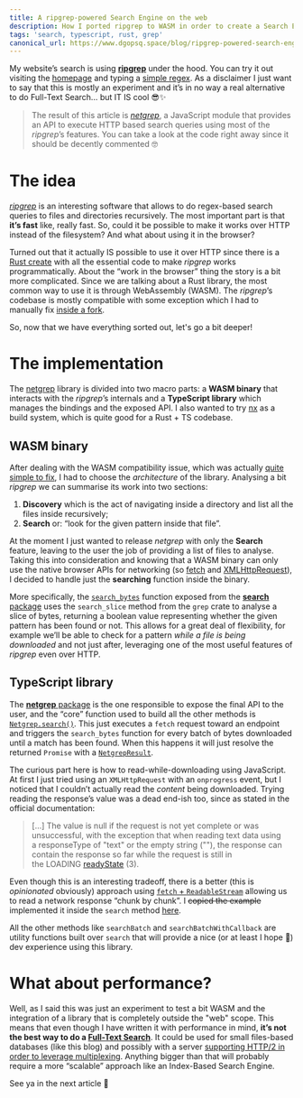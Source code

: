 ```yaml
---
title: A ripgrep-powered Search Engine on the web
description: How I ported ripgrep to WASM in order to create a Search Engine for my blog.
tags: 'search, typescript, rust, grep'
canonical_url: https://www.dgopsq.space/blog/ripgrep-powered-search-engine-on-the-web'
---
```


My website’s search is using [**ripgrep**](https://github.com/BurntSushi/ripgrep) under the hood. You can try it out visiting the [homepage](https://www.dgopsq.space/) and typing a [simple regex](https://docs.rs/regex/1.6.0/regex/#syntax). As a disclaimer I just want to say that this is mostly an experiment and it’s in no way a real alternative to do Full-Text Search… but IT IS cool 😎✨

> The result of this article is [_netgrep_](https://github.com/dgopsq/netgrep), a JavaScript module that provides an API to execute HTTP based search queries using most of the _ripgrep_’s features. You can take a look at the code right away since it should be decently commented 🤓

# The idea

[_ripgrep_](https://github.com/BurntSushi/ripgrep) is an interesting software that allows to do regex-based search queries to files and directories recursively. The most important part is that **it’s fast** like, really fast. So, could it be possible to make it works over HTTP instead of the filesystem? And what about using it in the browser?

Turned out that it actually IS possible to use it over HTTP since there is a [Rust create](https://github.com/BurntSushi/ripgrep/tree/master/crates/grep) with all the essential code to make _ripgrep_ works programmatically. About the “work in the browser” thing the story is a bit more complicated. Since we are talking about a Rust library, the most common way to use it is through WebAssembly (WASM). The _ripgrep_’s codebase is mostly compatible with some exception which I had to manually fix [inside a fork](https://github.com/dgopsq/ripgrep).

So, now that we have everything sorted out, let's go a bit deeper!

# The implementation

The [netgrep](https://github.com/dgopsq/netgrep) library is divided into two macro parts: a **WASM binary** that interacts with the _ripgrep_’s internals and a **TypeScript library** which manages the bindings and the exposed API. I also wanted to try [nx](https://nx.dev/) as a build system, which is quite good for a Rust + TS codebase.

## WASM binary

After dealing with the WASM compatibility issue, which was actually [quite simple to fix](https://github.com/BurntSushi/ripgrep/commit/645cb7e3baf7c2b286d652c3c960fcd45978c0fd), I had to choose the _architecture_ of the library. Analysing a bit _ripgrep_ we can summarise its work into two sections:

1. **Discovery** which is the act of navigating inside a directory and list all the files inside recursively;
2. **Search** or: “look for the given pattern inside that file”.

At the moment I just wanted to release _netgrep_ with only the **Search** feature, leaving to the user the job of providing a list of files to analyse. Taking this into consideration and knowing that a WASM binary can only use the native browser APIs for networking (so [fetch](https://developer.mozilla.org/en-US/docs/Web/API/Fetch_API) and [XMLHttpRequest](https://developer.mozilla.org/en-US/docs/Web/API/XMLHttpRequest)), I decided to handle just the **searching** function inside the binary.

More specifically, the [`search_bytes`](https://github.com/dgopsq/netgrep/blob/main/packages/search/src/lib.rs#L12) function exposed from the [**search** package](https://github.com/dgopsq/netgrep/blob/main/packages/search) uses the `search_slice` method from the `grep` crate to analyse a slice of bytes, returning a boolean value representing whether the given pattern has been found or not. This allows for a great deal of flexibility, for example we’ll be able to check for a pattern _while a file is being downloaded_ and not just after, leveraging one of the most useful features of _ripgrep_ even over HTTP.

## TypeScript library

The [**netgrep** package](https://github.com/dgopsq/netgrep/tree/main/packages/netgrep) is the one responsible to expose the final API to the user, and the “core” function used to build all the other methods is [`Netgrep.search()`](https://github.com/dgopsq/netgrep/blob/main/packages/netgrep/src/lib/Netgrep.ts#L50). This just executes a `fetch` request toward an endpoint and triggers the `search_bytes` function for every batch of bytes downloaded until a match has been found. When this happens it will just resolve the returned `Promise` with a [`NetgrepResult`](https://github.com/dgopsq/netgrep/blob/main/packages/netgrep/src/lib/data/NetgrepResult.ts).

The curious part here is how to read-while-downloading using JavaScript. At first I just tried using an `XMLHttpRequest` with an `onprogress` event, but I noticed that I couldn’t actually read the _content_ being downloaded. Trying reading the response’s value was a dead end-ish too, since as stated in the official documentation:

> […] The value is null if the request is not yet complete or was unsuccessful, with the exception that when reading text data using a responseType of "text" or the empty string (""), the response can contain the response so far while the request is still in the LOADING [readyState](https://developer.mozilla.org/en-US/docs/Web/API/XMLHttpRequest/readyState) (3).

Even though this is an interesting tradeoff, there is a better (this is _opinionated_ obviously) approach using [`fetch` + `ReadableStream`](https://developer.mozilla.org/en-US/docs/Web/API/Streams_API/Using_readable_streams#reading_the_stream) allowing us to read a network response “chunk by chunk”. I ~~copied the example~~ implemented it inside the `search` method [here](https://github.com/dgopsq/netgrep/blob/main/packages/netgrep/src/lib/Netgrep.ts#L95-L102).

All the other methods like `searchBatch` and `searchBatchWithCallback` are utility functions built over `search` that will provide a nice (or at least I hope 🥹) dev experience using this library.

# What about performance?

Well, as I said this was just an experiment to test a bit WASM and the integration of a library that is completely outside the "web" scope. This means that even though I have written it with performance in mind, **it’s not the best way to do a [Full-Text Search](https://en.wikipedia.org/wiki/Full-text_search)**. It could be used for small files-based databases (like this blog) and possibly with a server [supporting HTTP/2 in order to leverage multiplexing](https://http2.github.io/faq/#why-is-http2-multiplexed). Anything bigger than that will probably require a more “scalable” approach like an Index-Based Search Engine.

See ya in the next article 👋
